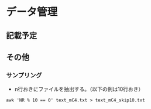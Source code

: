 # データ管理

## 記載予定



## その他

### サンプリング

- n行おきにファイルを抽出する。（以下の例は10行おき）

```
awk 'NR % 10 == 0' text_mC4.txt > text_mC4_skip10.txt
```
